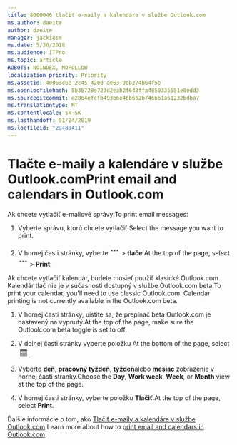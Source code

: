 ```yaml
---
title: 8000046 tlačiť e-maily a kalendáre v službe Outlook.com
ms.author: daeite
author: daeite
manager: jackiesm
ms.date: 5/30/2018
ms.audience: ITPro
ms.topic: article
ROBOTS: NOINDEX, NOFOLLOW
localization_priority: Priority
ms.assetid: 40063c6e-2c45-420d-ae63-9eb274b64f5e
ms.openlocfilehash: 5b35728e723d2eab2f648ffa4850335551e8edd3
ms.sourcegitcommit: e2864efcfb493b6e46b662b746661a61232bdba7
ms.translationtype: MT
ms.contentlocale: sk-SK
ms.lasthandoff: 01/24/2019
ms.locfileid: "29488411"
---
```

# <a name="print-email-and-calendars-in-outlookcom"></a><span data-ttu-id="b55d6-102">Tlačte e-maily a kalendáre v službe Outlook.com</span><span class="sxs-lookup"><span data-stu-id="b55d6-102">Print email and calendars in Outlook.com</span></span>

<span data-ttu-id="b55d6-103">Ak chcete vytlačiť e-mailové správy:</span><span class="sxs-lookup"><span data-stu-id="b55d6-103">To print email messages:</span></span>
  
1. <span data-ttu-id="b55d6-104">Vyberte správu, ktorú chcete vytlačiť.</span><span class="sxs-lookup"><span data-stu-id="b55d6-104">Select the message you want to print.</span></span>
    
2. <span data-ttu-id="b55d6-105">V hornej časti stránky, vyberte ![ďalšie akcie](media/64993e8a-4a62-43b1-aa05-90f5ad4cba54.png) \> **tlače**.</span><span class="sxs-lookup"><span data-stu-id="b55d6-105">At the top of the page, select ![More actions](media/64993e8a-4a62-43b1-aa05-90f5ad4cba54.png) \> **Print**.</span></span> 
    
<span data-ttu-id="b55d6-p101">Ak chcete vytlačiť kalendár, budete musieť použiť klasické Outlook.com. Kalendár tlač nie je v súčasnosti dostupný v službe Outlook.com beta.</span><span class="sxs-lookup"><span data-stu-id="b55d6-p101">To print your calendar, you'll need to use classic Outlook.com. Calendar printing is not currently available in the Outlook.com beta.</span></span>
  
1. <span data-ttu-id="b55d6-108">V hornej časti stránky, uistite sa, že prepínač beta Outlook.com je nastavený na vypnutý.</span><span class="sxs-lookup"><span data-stu-id="b55d6-108">At the top of the page, make sure the Outlook.com beta toggle is set to off.</span></span>
    
2. <span data-ttu-id="b55d6-109">V dolnej časti stránky vyberte položku  </span><span class="sxs-lookup"><span data-stu-id="b55d6-109">At the bottom of the page, select</span></span> ![Calendar](media/9e1a821a-c32e-4851-a866-342a39ffdca0.png)<span data-ttu-id="b55d6-111">.</span><span class="sxs-lookup"><span data-stu-id="b55d6-111"></span></span>
    
3. <span data-ttu-id="b55d6-112">Vyberte **deň**, **pracovný týždeň**, **týždeň**alebo **mesiac** zobrazenie v hornej časti stránky.</span><span class="sxs-lookup"><span data-stu-id="b55d6-112">Choose the **Day**, **Work week**, **Week**, or **Month** view at the top of the page.</span></span> 
    
4. <span data-ttu-id="b55d6-113">V hornej časti stránky, vyberte položku **Tlačiť**.</span><span class="sxs-lookup"><span data-stu-id="b55d6-113">At the top of the page, select **Print**.</span></span> 
    
<span data-ttu-id="b55d6-114">Ďalšie informácie o tom, ako [Tlačiť e-maily a kalendáre v službe Outlook.com](https://go.microsoft.com/fwlink/p/?linkid=2001208&amp;clcid=0x409).</span><span class="sxs-lookup"><span data-stu-id="b55d6-114">Learn more about how to [print email and calendars in Outlook.com](https://go.microsoft.com/fwlink/p/?linkid=2001208&amp;clcid=0x409).</span></span>
  

